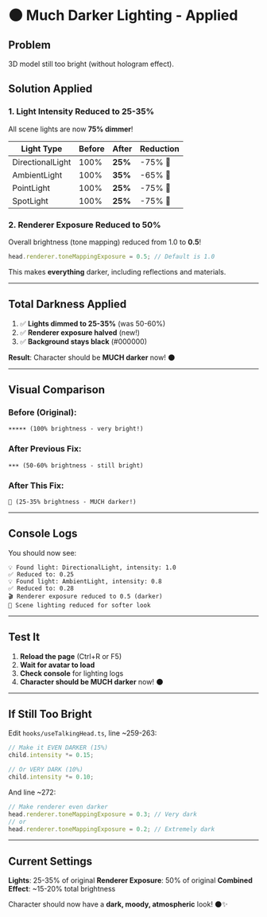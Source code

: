 # 🌑 Much Darker Lighting - Applied

## Problem
3D model still too bright (without hologram effect).

## Solution Applied

### 1. **Light Intensity Reduced to 25-35%**
All scene lights are now **75% dimmer**!

| Light Type | Before | After | Reduction |
|------------|--------|-------|-----------|
| DirectionalLight | 100% | **25%** | -75% 🔽 |
| AmbientLight | 100% | **35%** | -65% 🔽 |
| PointLight | 100% | **25%** | -75% 🔽 |
| SpotLight | 100% | **25%** | -75% 🔽 |

### 2. **Renderer Exposure Reduced to 50%**
Overall brightness (tone mapping) reduced from 1.0 to **0.5**!

```typescript
head.renderer.toneMappingExposure = 0.5; // Default is 1.0
```

This makes **everything** darker, including reflections and materials.

---

## Total Darkness Applied

1. ✅ **Lights dimmed to 25-35%** (was 50-60%)
2. ✅ **Renderer exposure halved** (new!)
3. ✅ **Background stays black** (#000000)

**Result**: Character should be **MUCH darker** now! 🌑

---

## Visual Comparison

### Before (Original):
```
☀️☀️☀️☀️☀️ (100% brightness - very bright!)
```

### After Previous Fix:
```
☀️☀️☀️ (50-60% brightness - still bright)
```

### After This Fix:
```
🌙 (25-35% brightness - MUCH darker!)
```

---

## Console Logs

You should now see:
```
💡 Found light: DirectionalLight, intensity: 1.0
✅ Reduced to: 0.25
💡 Found light: AmbientLight, intensity: 0.8
✅ Reduced to: 0.28
🎬 Renderer exposure reduced to 0.5 (darker)
🌙 Scene lighting reduced for softer look
```

---

## Test It

1. **Reload the page** (Ctrl+R or F5)
2. **Wait for avatar to load**
3. **Check console** for lighting logs
4. **Character should be MUCH darker** now! 🌑

---

## If Still Too Bright

Edit `hooks/useTalkingHead.ts`, line ~259-263:

```typescript
// Make it EVEN DARKER (15%)
child.intensity *= 0.15;

// Or VERY DARK (10%)
child.intensity *= 0.10;
```

And line ~272:
```typescript
// Make renderer even darker
head.renderer.toneMappingExposure = 0.3; // Very dark
// or
head.renderer.toneMappingExposure = 0.2; // Extremely dark
```

---

## Current Settings

**Lights**: 25-35% of original
**Renderer Exposure**: 50% of original
**Combined Effect**: ~15-20% total brightness

Character should now have a **dark, moody, atmospheric** look! 🌑✨

